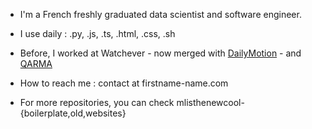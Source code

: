 * I'm a French freshly graduated data scientist and software engineer.

* I use daily : .py, .js, .ts, .html, .css, .sh

* Before, I worked at Watchever - now merged with [DailyMotion](https://www.dailymotion.com/) - and [QARMA](https://qarma.lis-lab.fr/)

* How to reach me : contact at firstname-name.com

* For more repositories, you can check mlisthenewcool-{boilerplate,old,websites}
